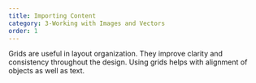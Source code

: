 ```yaml
---
title: Importing Content
category: 3-Working with Images and Vectors
order: 1
---
```


Grids are useful in layout organization. They improve clarity and consistency throughout the design. Using grids helps with alignment of objects as well as text.  




